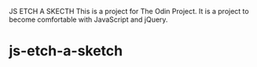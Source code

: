 JS ETCH A SKECTH
This is a project for The Odin Project. It is a project to become comfortable with JavaScript and jQuery.
# js-etch-a-sketch
